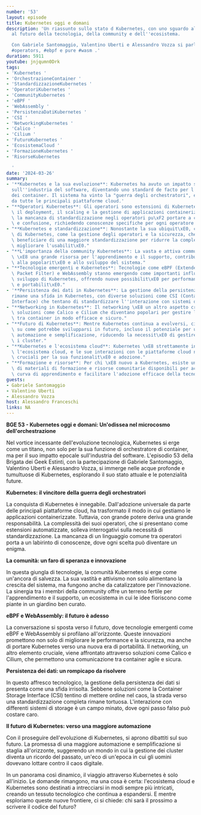 ```yaml
---
number: '53'
layout: episode
title: Kubernetes oggi e domani
description: 'Un riassunto sullo stato d Kubernetes, con uno sguardo al presente e
  al futuro della tecnologia, della community e dell''ecosistema.

  Con Gabriele Santomaggio, Valentino Uberti e Alessandro Vozza si parla di #kubernetes,
  #operators, #ebpf e pure #wasm .'
duration: 5911
youtube: jnjqumn0Drk
tags:
- 'Kubernetes '
- 'OrchestrazioneContainer '
- 'StandardizzazioneKubernetes '
- 'OperatoriKubernetes '
- 'CommunityKubernetes '
- 'eBPF '
- 'WebAssembly '
- 'PersistenzaDatiKubernetes '
- 'CSI '
- 'NetworkingKubernetes '
- 'Calico '
- 'Cilium '
- 'FuturoKubernetes '
- 'EcosistemaCloud '
- 'FormazioneKubernetes '
- 'RisorseKubernetes

  '
date: '2024-03-26'
summary:
- '**Kubernetes e la sua evoluzione**: Kubernetes ha avuto un impatto significativo
  sull''industria del software, diventando uno standard de facto per l''orchestrazione
  dei container. Il sistema ha vinto la "guerra degli orchestratori", essendo adottato
  da tutte le principali piattaforme cloud.'
- "**Operatori Kubernetes**: Gli operatori sono estensioni di Kubernetes che automatizzano\
  \ il deployment, il scaling e la gestione di applicazioni containerizzate. Tuttavia,\
  \ la mancanza di standardizzazione negli operatori pu\xF2 portare a complessit\xE0\
  \ e confusione, richiedendo conoscenze specifiche per ogni operatore."
- "**Kubernetes e standardizzazione**: Nonostante la sua ubiquit\xE0, ci sono aree\
  \ di Kubernetes, come la gestione degli operatori e la sicurezza, che potrebbero\
  \ beneficiare di una maggiore standardizzazione per ridurre la complessit\xE0 e\
  \ migliorare l'usabilit\xE0."
- "**L'importanza della community Kubernetes**: La vasta e attiva community di Kubernetes\
  \ \xE8 una grande risorsa per l'apprendimento e il supporto, contribuendo significativamente\
  \ alla popolarit\xE0 e allo sviluppo del sistema."
- "**Tecnologie emergenti e Kubernetes**: Tecnologie come eBPF (Extended Berkeley\
  \ Packet Filter) e WebAssembly stanno emergendo come importanti influenze nello\
  \ sviluppo di Kubernetes, offrendo nuove possibilit\xE0 per performance, sicurezza\
  \ e portabilit\xE0."
- '**Persistenza dei dati in Kubernetes**: La gestione della persistenza dei dati
  rimane una sfida in Kubernetes, con diverse soluzioni come CSI (Container Storage
  Interface) che tentano di standardizzare l''interazione con sistemi di storage diversi.'
- "**Networking in Kubernetes**: Il networking \xE8 un altro aspetto critico, con\
  \ soluzioni come Calico e Cilium che diventano popolari per gestire la comunicazione\
  \ tra container in modo efficace e sicuro."
- "**Futuro di Kubernetes**: Mentre Kubernetes continua a evolversi, ci sono discussioni\
  \ su come potrebbe svilupparsi in futuro, incluso il potenziale per una maggiore\
  \ automazione e semplificazione, riducendo la necessit\xE0 di gestire direttamente\
  \ i cluster."
- "**Kubernetes e l'ecosistema cloud**: Kubernetes \xE8 strettamente integrato con\
  \ l'ecosistema cloud, e le sue interazioni con le piattaforme cloud native sono\
  \ cruciali per la sua funzionalit\xE0 e adozione."
- "**Formazione e risorse**: Per chi \xE8 nuovo a Kubernetes, esiste una vasta quantit\xE0\
  \ di materiali di formazione e risorse comunitarie disponibili per accelerare la\
  \ curva di apprendimento e facilitare l'adozione efficace della tecnologia."
guests:
- Gabriele Santomaggio
- Valentino Uberti
- Alessandro Vozza
host: Alessandro Franceschi
links: NA
---
```

**BGE 53 - Kubernetes oggi e domani: Un'odissea nel microcosmo dell'orchestrazione**

Nel vortice incessante dell'evoluzione tecnologica, Kubernetes si erge come un titano, non solo per la sua funzione di orchestratore di container, ma per il suo impatto epocale sull'industria del software. L'episodio 53 della Brigata dei Geek Estinti, con la partecipazione di Gabriele Santomaggio, Valentino Uberti e Alessandro Vozza, si immerge nelle acque profonde e tumultuose di Kubernetes, esplorando il suo stato attuale e le potenzialità future.

**Kubernetes: il vincitore della guerra degli orchestratori**

La conquista di Kubernetes è innegabile. Dall'adozione universale da parte delle principali piattaforme cloud, ha trasformato il modo in cui gestiamo le applicazioni containerizzate. Tuttavia, con grande potere deriva una grande responsabilità. La complessità dei suoi operatori, che si presentano come estensioni automatizzate, solleva interrogativi sulla necessità di standardizzazione. La mancanza di un linguaggio comune tra operatori porta a un labirinto di conoscenze, dove ogni scelta può diventare un enigma.

**La comunità: un faro di speranza e innovazione**

In questa giungla di tecnologie, la comunità Kubernetes si erge come un'ancora di salvezza. La sua vastità e attivismo non solo alimentano la crescita del sistema, ma fungono anche da catalizzatore per l'innovazione. La sinergia tra i membri della community offre un terreno fertile per l'apprendimento e il supporto, un ecosistema in cui le idee fioriscono come piante in un giardino ben curato.

**eBPF e WebAssembly: il futuro è adesso**

La conversazione si sposta verso il futuro, dove tecnologie emergenti come eBPF e WebAssembly si profilano all'orizzonte. Queste innovazioni promettono non solo di migliorare le performance e la sicurezza, ma anche di portare Kubernetes verso una nuova era di portabilità. Il networking, un altro elemento cruciale, viene affrontato attraverso soluzioni come Calico e Cilium, che permettono una comunicazione tra container agile e sicura.

**Persistenza dei dati: un rompicapo da risolvere**

In questo affresco tecnologico, la gestione della persistenza dei dati si presenta come una sfida irrisolta. Sebbene soluzioni come la Container Storage Interface (CSI) tentino di mettere ordine nel caos, la strada verso una standardizzazione completa rimane tortuosa. L'interazione con differenti sistemi di storage è un campo minato, dove ogni passo falso può costare caro.

**Il futuro di Kubernetes: verso una maggiore automazione**

Con il proseguire dell'evoluzione di Kubernetes, si aprono dibattiti sul suo futuro. La promessa di una maggiore automazione e semplificazione si staglia all'orizzonte, suggerendo un mondo in cui la gestione dei cluster diventa un ricordo del passato, un'eco di un'epoca in cui gli uomini dovevano lottare contro il caos digitale.

In un panorama così dinamico, il viaggio attraverso Kubernetes è solo all'inizio. Le domande rimangono, ma una cosa è certa: l'ecosistema cloud e Kubernetes sono destinati a intrecciarsi in modi sempre più intricati, creando un tessuto tecnologico che continua a espandersi. E mentre esploriamo queste nuove frontiere, ci si chiede: chi sarà il prossimo a scrivere il codice del futuro?
